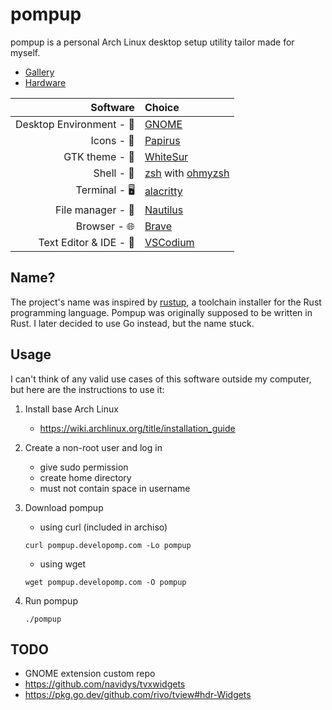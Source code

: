 # pompup

pompup is a personal Arch Linux desktop setup utility tailor made for myself.

- [Gallery](./docs/gallery.md)
- [Hardware](./docs/hardware/README.md)

|                 Software | Choice                                                                                     |
| -----------------------: | :----------------------------------------------------------------------------------------- |
| Desktop Environment - 🚀 | [GNOME](https://www.gnome.org)                                                             |
|               Icons - 💎 | [Papirus](https://github.com/PapirusDevelopmentTeam/papirus-icon-theme)                    |
|           GTK theme - 🎨 | [WhiteSur](https://github.com/vinceliuice/WhiteSur-gtk-theme)                              |
|               Shell - 🐚 | [zsh](https://github.com/zsh-users/zsh) with [ohmyzsh](https://github.com/ohmyzsh/ohmyzsh) |
|            Terminal - 🖥️ | [alacritty](https://github.com/alacritty/alacritty)                                        |
|        File manager - 📂 | [Nautilus](https://gitlab.gnome.org/GNOME/nautilus)                                        |
|             Browser - 🌐 | [Brave](https://github.com/brave/brave-browser)                                            |
|   Text Editor & IDE - 📝 | [VSCodium](https://github.com/VSCodium/vscodium)                                           |

## Name?

The project's name was inspired by [rustup](https://github.com/rust-lang/rustup),
a toolchain installer for the Rust programming language. Pompup was originally
supposed to be written in Rust. I later decided to use Go instead, but the name
stuck.

## Usage

I can't think of any valid use cases of this software outside my computer,
but here are the instructions to use it:

1. Install base Arch Linux
   - https://wiki.archlinux.org/title/installation_guide
2. Create a non-root user and log in
   - give sudo permission
   - create home directory
   - must not contain space in username
3. Download pompup

   - using curl (included in archiso)

   ```
   curl pompup.developomp.com -Lo pompup
   ```

   - using wget

   ```
   wget pompup.developomp.com -O pompup
   ```

4. Run pompup

   ```
   ./pompup
   ```

## TODO

- GNOME extension custom repo
- https://github.com/navidys/tvxwidgets
- https://pkg.go.dev/github.com/rivo/tview#hdr-Widgets
